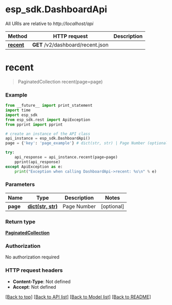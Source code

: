 # esp_sdk.DashboardApi

All URIs are relative to *http://localhost/api*

Method | HTTP request | Description
------------- | ------------- | -------------
[**recent**](DashboardApi.md#recent) | **GET** /v2/dashboard/recent.json | 


# **recent**
> PaginatedCollection recent(page=page)



### Example 
```python
from __future__ import print_statement
import time
import esp_sdk
from esp_sdk.rest import ApiException
from pprint import pprint

# create an instance of the API class
api_instance = esp_sdk.DashboardApi()
page = {'key': 'page_example'} # dict(str, str) | Page Number (optional)

try: 
    api_response = api_instance.recent(page=page)
    pprint(api_response)
except ApiException as e:
    print("Exception when calling DashboardApi->recent: %s\n" % e)
```

### Parameters

Name | Type | Description  | Notes
------------- | ------------- | ------------- | -------------
 **page** | [**dict(str, str)**](str.md)| Page Number | [optional] 

### Return type

[**PaginatedCollection**](PaginatedCollection.md)

### Authorization

No authorization required

### HTTP request headers

 - **Content-Type**: Not defined
 - **Accept**: Not defined

[[Back to top]](#) [[Back to API list]](../README.md#documentation-for-api-endpoints) [[Back to Model list]](../README.md#documentation-for-models) [[Back to README]](../README.md)


